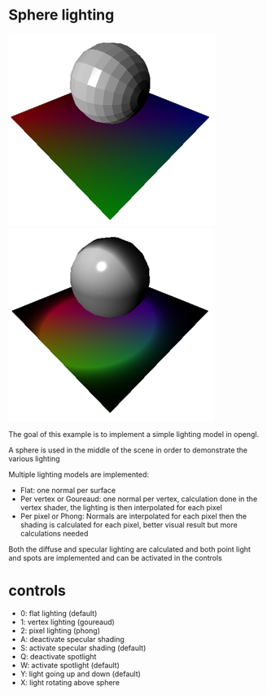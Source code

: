 # Sphere lighting

![screenshot1](../screenshots/sphere_light_1.png) ![screenshot2](../screenshots/sphere_light_2.png)

The goal of this example is to implement a simple lighting model in opengl.

A sphere is used in the middle of the scene in order to demonstrate the various lighting

Multiple lighting models are implemented:
- Flat: one normal per surface
- Per vertex or Goureaud: one normal per vertex, calculation done in the vertex shader, the lighting is then interpolated for each pixel
- Per pixel or Phong: Normals are interpolated for each pixel then the shading is calculated for each pixel, better visual result but more calculations needed

Both the diffuse and specular lighting are calculated and both point light and spots are implemented and can be activated in the controls

# controls
- 0: flat lighting (default)
- 1: vertex lighting (goureaud)
- 2: pixel lighting (phong)
- A: deactivate specular shading
- S: activate specular shading (default)
- Q: deactivate spotlight
- W: activate spotlight (default)
- Y: light going up and down (default)
- X: light rotating above sphere
